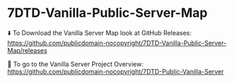 # 7DTD-Vanilla-Public-Server-Map

⬇️ To Download the Vanilla Server Map look at GitHub Releases:  
https://github.com/publicdomain-nocopyright/7DTD-Vanilla-Public-Server-Map/releases

🚪 To go to the Vanilla Server Project Overview:  
https://github.com/publicdomain-nocopyright/7DTD-Public-Vanilla-Server
